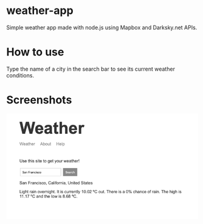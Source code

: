 # weather-app
Simple weather app made with node.js using Mapbox and Darksky.net APIs.

# How to use
Type the name of a city in the search bar to see its current weather conditions.

# Screenshots
![Alt text](./weather-app-home.png?raw=true)
